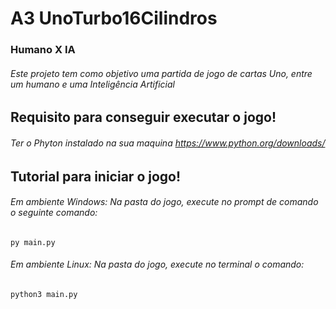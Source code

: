  # A3 UnoTurbo16Cilindros

 ### Humano X IA
###### Este projeto tem como objetivo uma partida de jogo de cartas Uno, entre um humano e uma Inteligência Artificial

## Requisito para conseguir executar o jogo!

###### Ter o Phyton instalado na sua maquina https://www.python.org/downloads/

## Tutorial para iniciar o jogo!

###### Em ambiente Windows: Na pasta do jogo, execute no prompt de comando o seguinte comando:

`py main.py`

###### Em ambiente Linux: Na pasta do jogo, execute no terminal o comando:

`python3 main.py`




